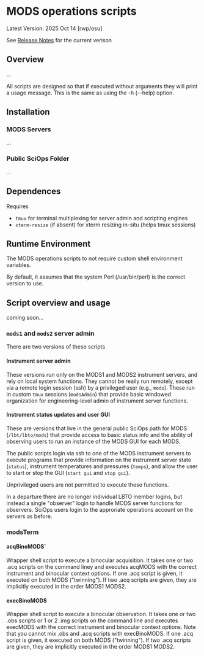 # MODS operations scripts

Latest Version: 2025 Oct 14 [rwp/osu]

See [Release Notes](releases.md) for the current verison

## Overview

...

All scripts are designed so that if executed without arguments they
will print a usage message.  This is the same as using the -h (--help)
option.

## Installation

### MODS Servers

...

### Public SciOps Folder

...


## Dependences

Requires
 * `tmux` for terminal multiplexing for server admin and scripting engines
 * `xterm-resize` (if absent) for xterm resizing in-situ (helps tmux sessions)


## Runtime Environment

The MODS operations scripts to not require custom shell environment variables.

By default, it assumes that the system Perl (/usr/bin/perl) is the correct version to use.

## Script overview and usage

coming soon...

### `mods1` and `mods2` server admin

There are two versions of these scripts

#### Instrument server admin

These versions run only on the MODS1 and MODS2 instrument servers, and rely on local
system functions.  They cannot be reaily run remotely, except via a remote login session
(ssh) by a privileged user (e.g., `mods`).  These run in custom `tmux` sessions
(`modsAdmin`) that provide basic windowed organization for engineering-level admin
of instrument server functions.

#### Instrument status updates and user GUI

These are versions that live in the general public SciOps path for MODS (`/lbt/lbto/mods`)
that provide access to basic status info and the ability of observing users to run
an instance of the MODS GUI for each MODS.

The public scripts login via ssh to one of the MODS instrument servers to execute programs
that provide information on the instrument server state (`status`), instrument temperatures
and pressures (`temps`), and allow the user to start or stop the GUI (`start gui` and `stop gui`).

Unprivileged users are not permitted to execute these functions.

In a departure there are no longer individual LBTO member logins, but instead a single "observer"
login to handle MODS server functions for observers. SciOps users login to the approriate
operations account on the servers as before.

### modsTerm

#### acqBinoMODS`

Wrapper shell script to execute a binocular acquisition.  It takes one
or two .acq scripts on the command liney and executes acqMODS with the
correct instrument and binocular context options.  If one .acq script
is given, it executed on both MODS ("twinning").  If two .acq scripts
are given, they are implicitly executed in the order MODS1 MODS2.

#### execBinoMODS

Wrapper shell script to execute a binocular observation.  It takes one
or two .obs scripts or 1 or 2 .img scripts on the command line and
executes execMODS with the correct instrument and binocular context
options.  Note that you cannot mix .obs and .acq scripts with
execBinoMODS.  If one .acq script is given, it executed on both MODS
("twinning").  If two .acq scripts are given, they are implicitly
executed in the order MODS1 MODS2.

